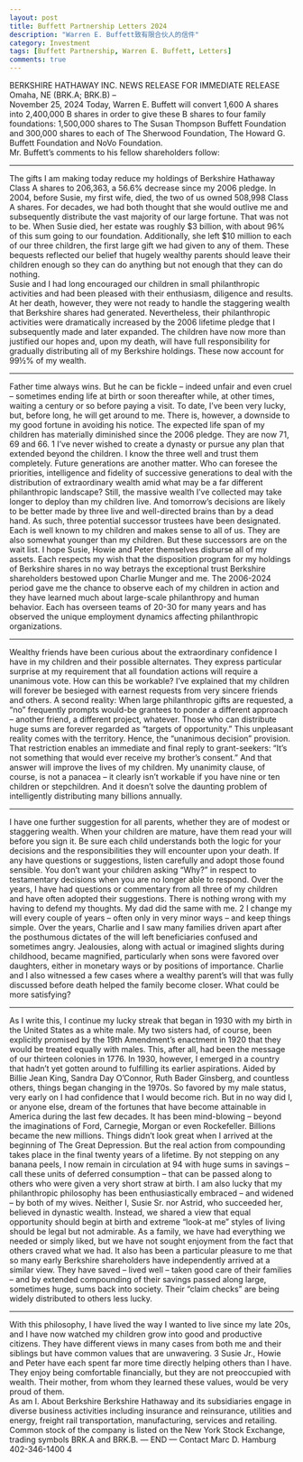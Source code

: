 ```yaml
---
layout: post
title: Buffett Partnership Letters 2024
description: "Warren E. Buffett致有限合伙人的信件"
category: Investment
tags: [Buffett Partnership, Warren E. Buffett, Letters]
comments: true
---
```


BERKSHIRE HATHAWAY INC. 
NEWS RELEASE 
FOR IMMEDIATE RELEASE  
Omaha, NE (BRK.A; BRK.B) –  
November 25, 2024 
Today, Warren E. Buffett will convert 1,600 A shares into 2,400,000 B shares in order to give these B 
shares to four family foundations: 1,500,000 shares to The Susan Thompson Buffett Foundation and 
300,000 shares to each of The Sherwood Foundation, The Howard G. Buffett Foundation and NoVo 
Foundation.  
Mr. Buffett’s comments to his fellow shareholders follow: 
* * * * * * * * * * * * 
The gifts I am making today reduce my holdings of Berkshire Hathaway Class A shares to 
206,363, a 56.6% decrease since my 2006 pledge. In 2004, before Susie, my first wife, died, the two 
of us owned 508,998 Class A shares. For decades, we had both thought that she would outlive me and 
subsequently distribute the vast majority of our large fortune. That was not to be. 
When Susie died, her estate was roughly $3 billion, with about 96% of this sum going to our 
foundation. Additionally, she left $10 million to each of our three children, the first large gift we had 
given to any of them. These bequests reflected our belief that hugely wealthy parents should leave 
their children enough so they can do anything but not enough that they can do nothing.  
Susie and I had long encouraged our children in small philanthropic activities and had been 
pleased with their enthusiasm, diligence and results. At her death, however, they were not ready to 
handle the staggering wealth that Berkshire shares had generated. Nevertheless, their philanthropic 
activities were dramatically increased by the 2006 lifetime pledge that I subsequently made and later 
expanded. 
The children have now more than justified our hopes and, upon my death, will have full 
responsibility for gradually distributing all of my Berkshire holdings. These now account for 99½% 
of my wealth. 
* * * * * * * * * * * * 
Father time always wins. But he can be fickle – indeed unfair and even cruel – sometimes 
ending life at birth or soon thereafter while, at other times, waiting a century or so before paying a 
visit. To date, I’ve been very lucky, but, before long, he will get around to me. 
There is, however, a downside to my good fortune in avoiding his notice. The expected life 
span of my children has materially diminished since the 2006 pledge. They are now 71, 69 and 66. 
1 
I’ve never wished to create a dynasty or pursue any plan that extended beyond the children. I 
know the three well and trust them completely. Future generations are another matter. Who can 
foresee the priorities, intelligence and fidelity of successive generations to deal with the distribution 
of extraordinary wealth amid what may be a far different philanthropic landscape? Still, the massive 
wealth I’ve collected may take longer to deploy than my children live. And tomorrow’s decisions are 
likely to be better made by three live and well-directed brains than by a dead hand. 
As such, three potential successor trustees have been designated. Each is well known to my 
children and makes sense to all of us. They are also somewhat younger than my children. 
But these successors are on the wait list. I hope Susie, Howie and Peter themselves disburse 
all of my assets. 
Each respects my wish that the disposition program for my holdings of Berkshire shares in no 
way betrays the exceptional trust Berkshire shareholders bestowed upon Charlie Munger and me. The 
2006-2024 period gave me the chance to observe each of my children in action and they have learned 
much about large-scale philanthropy and human behavior. Each has overseen teams of 20-30 for 
many years and has observed the unique employment dynamics affecting philanthropic 
organizations. 
* * * * * * * * * * * * 
Wealthy friends have been curious about the extraordinary confidence I have in my children 
and their possible alternates. They express particular surprise at my requirement that all foundation 
actions will require a unanimous vote. How can this be workable? 
I’ve explained that my children will forever be besieged with earnest requests from very 
sincere friends and others. A second reality: When large philanthropic gifts are requested, a “no” 
frequently prompts would-be grantees to ponder a different approach – another friend, a different 
project, whatever. Those who can distribute huge sums are forever regarded as “targets of 
opportunity.” This unpleasant reality comes with the territory. 
Hence, the “unanimous decision” provision. That restriction enables an immediate and final 
reply to grant-seekers: “It’s not something that would ever receive my brother’s consent.” And that 
answer will improve the lives of my children. 
My unanimity clause, of course, is not a panacea – it clearly isn’t workable if you have nine 
or ten children or stepchildren. And it doesn’t solve the daunting problem of intelligently distributing 
many billions annually. 
* * * * * * * * * * * * 
I have one further suggestion for all parents, whether they are of modest or staggering 
wealth. When your children are mature, have them read your will before you sign it. 
Be sure each child understands both the logic for your decisions and the responsibilities they 
will encounter upon your death. If any have questions or suggestions, listen carefully and adopt those 
found sensible. You don’t want your children asking “Why?” in respect to testamentary decisions 
when you are no longer able to respond. 
Over the years, I have had questions or commentary from all three of my children and have 
often adopted their suggestions. There is nothing wrong with my having to defend my thoughts. My 
dad did the same with me. 
2 
I change my will every couple of years – often only in very minor ways – and keep things 
simple. Over the years, Charlie and I saw many families driven apart after the posthumous dictates of 
the will left beneficiaries confused and sometimes angry. Jealousies, along with actual or imagined 
slights during childhood, became magnified, particularly when sons were favored over daughters, 
either in monetary ways or by positions of importance. 
Charlie and I also witnessed a few cases where a wealthy parent’s will that was fully 
discussed before death helped the family become closer. What could be more satisfying? 
* * * * * * * * * * * * 
As I write this, I continue my lucky streak that began in 1930 with my birth in the United 
States as a white male. My two sisters had, of course, been explicitly promised by the 19th 
Amendment’s enactment in 1920 that they would be treated equally with males. This, after all, had 
been the message of our thirteen colonies in 1776. 
In 1930, however, I emerged in a country that hadn’t yet gotten around to fulfilling its earlier 
aspirations. Aided by Billie Jean King, Sandra Day O’Connor, Ruth Bader Ginsberg, and countless 
others, things began changing in the 1970s. 
So favored by my male status, very early on I had confidence that I would become rich. But 
in no way did I, or anyone else, dream of the fortunes that have become attainable in America during 
the last few decades. It has been mind-blowing – beyond the imaginations of Ford, Carnegie, Morgan 
or even Rockefeller. Billions became the new millions. 
Things didn’t look great when I arrived at the beginning of The Great Depression. But the 
real action from compounding takes place in the final twenty years of a lifetime. By not stepping on 
any banana peels, I now remain in circulation at 94 with huge sums in savings – call these units of 
deferred consumption – that can be passed along to others who were given a very short straw at birth. 
I am also lucky that my philanthropic philosophy has been enthusiastically embraced – and 
widened – by both of my wives. Neither I, Susie Sr. nor Astrid, who succeeded her, believed in 
dynastic wealth. 
Instead, we shared a view that equal opportunity should begin at birth and extreme “look-at
me” styles of living should be legal but not admirable. As a family, we have had everything we 
needed or simply liked, but we have not sought enjoyment from the fact that others craved what we 
had. 
It also has been a particular pleasure to me that so many early Berkshire shareholders have 
independently arrived at a similar view. They have saved – lived well – taken good care of their 
families – and by extended compounding of their savings passed along large, sometimes huge, sums 
back into society. Their “claim checks” are being widely distributed to others less lucky. 
* * * * * * * * * * * * 
With this philosophy, I have lived the way I wanted to live since my late 20s, and I have now 
watched my children grow into good and productive citizens. They have different views in many 
cases from both me and their siblings but have common values that are unwavering. 
3 
Susie Jr., Howie and Peter have each spent far more time directly helping others than I have. 
They enjoy being comfortable financially, but they are not preoccupied with wealth. Their mother, 
from whom they learned these values, would be very proud of them.  
As am I. 
About Berkshire 
Berkshire Hathaway and its subsidiaries engage in diverse business activities including insurance and 
reinsurance, utilities and energy, freight rail transportation, manufacturing, services and retailing. 
Common stock of the company is listed on the New York Stock Exchange, trading symbols BRK.A 
and BRK.B. 
— END — 
Contact 
Marc D. Hamburg 
402-346-1400 
4